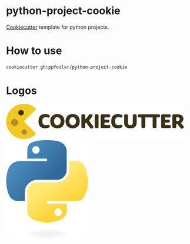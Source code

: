 # python-project-cookie

[Cookiecutter](https://www.cookiecutter.io/) template for python projects.

# How to use
```sh
cookiecutter gh:ppfeiler/python-project-cookie
```

# Logos

![Cookiecutter Logo](docs/cookiecutter-logo.svg)
![Python Logo](docs/python-logo.svg)

